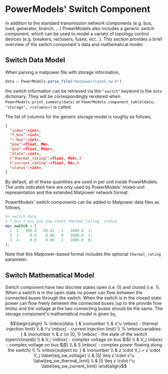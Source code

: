 # PowerModels' Switch Component

In addition to the standard transmission network components (e.g. bus, load, generator, branch, ...) PowerModels also includes a generic switch component, which can be used to model a variety of topology control devices (e.g. breakers, reclosers, fuses, ect...).  This section provides a brief overview of the switch component's data and mathematical model.


## Switch Data Model

When parsing a matpower file with storage information, 
```julia
data = PowerModels.parse_file("matpower/case5_sw.m")
```
the switch information can be retrieved via the `"switch"` keyword in the `data` dictionary. They will be correspondingly rendered when `PowerModels.print_summary(data)` or `PowerModels.component_table(data, "storage", <columns>)` is called.

The list of columns for the generic storage model is roughly as follows,
```json
{
  "index":<int>,
  "f_bus":<int>,
  "r_bus":<int>,
  "psw":<float, MW>,
  "qsw":<float, MVAr>,
  "state":<int>,
  ("thermal_rating":<float, MVA>,)
  ("current_rating":<float, MA>,)
  "status":<int>,
}
```
By default, all of these quantities are used in per unit inside PowerModels.  The units indicated here are only used by PowerModels' mixed-unit representation and the extended Matpower network format.

PowerModels' switch components can be added to Matpower data files as follows,
```matlab
%% switch data
% f_bus t_bus psw qsw state thermal_rating  status
mpc.switch = [
  1  2   300.0   98.61   1   1000.0  1;
  3  2     0.0    0.00   0   1000.0  1;
  3  4     0.0    0.00   1   1000.0  0;
];
```
Note that this Matpower-based format includes the optional `thermal_rating` parameter.


## Switch Mathematical Model

Switch component have two discrete states open (i.e. 0) and closed (i.e. 1).  When a switch is in the open state no power can flow between the connected buses through the switch.  When the switch is in the closed state power can flow freely between the connected buses (up to the provide flow limits) and the voltage at the two connecting buses should be the same.  The storage component's mathematical model is given by,

```math
\begin{align}
%
\mbox{data: } & \nonumber \\
& s^u \mbox{ - thermal injection limit} \\
& i^u \mbox{ - current injection limit} \\
%
\mbox{variables: } & \nonumber \\
& z \in {0, 1} \mbox{ - the state of the switch (open/closed)} \\
& V_i \mbox{ - complex voltage on bus $i$} \\
& V_j \mbox{ - complex voltage on bus $j$} \\
& S \mbox{ - complex power flowing along the switch} \\
%
\mbox{subject to: } & \nonumber \\
& z \cdot V_i = z \cdot V_j \label{eq_sw_voltage} \\
& |S| \leq z \cdot s^u \label{eq_sw_thermal_limit} \\
& |I| \leq z \cdot i^u \label{eq_sw_current_limit}
\end{align}
```
